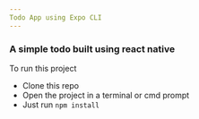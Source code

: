 ```yaml
---
Todo App using Expo CLI
---
```


### A simple todo built using react native

<p>To run this project</p>
<ul>
<li>Clone this repo</li>
<li>Open the project in a terminal or cmd prompt</li>
<li>Just run <code>npm install</code></li>
</ul>
